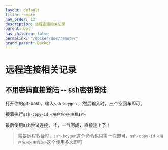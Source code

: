 ```yaml
---
layout: default
title: remote
nav_order: 12
description: 远程连接相关记录
parent: Doc
has_children: false
permalink: "/docker/doc/remote/"
grand_parent: Docker
---
```


# 远程连接相关记录

## 不用密码直接登陆 -- ssh密钥登陆

打开你的git-bash，输入`ssh-keygen` ，然后输入时，三个空回车即可。

接着执行`ssh-copy-id <用户名>@<主机IP>`

最后使用ssh尝试连接，哇，一气呵成，直接连上了！
> 需要远程多台时，`ssh-keygen`这个命令也只需一次即可，`ssh-copy-id <用户名>@<主机IP>`这个使用多次即可
